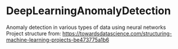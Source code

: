 # DeepLearningAnomalyDetection
Anomaly detection in various types of data using neural networks <br/>
Project structure from: https://towardsdatascience.com/structuring-machine-learning-projects-be473775a1b6
